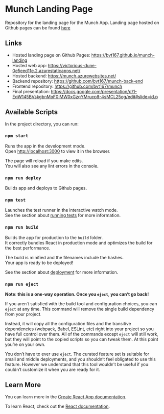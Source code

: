# Munch Landing Page

Repository for the landing page for the Munch App. Landing page hosted on Github pages can be found [here](https://bvt167.github.io/munch-landing)

## Links

* Hosted landing page on Github Pages: https://bvt167.github.io/munch-landing
* Hosted web app: https://victorious-dune-0e5eed11e.2.azurestaticapps.net/
* Hosted backend: https://munch.azurewebsites.net/
* Backend repository: https://github.com/bvt167/munch-back-end
* Frontend repository: https://github.com/bvt167/munch
* Final presentation: https://docs.google.com/presentation/d/1-EqW145BVskgbnMoF0iMW0xGzqYMrucp8-4sMCL25og/edit#slide=id.p

## Available Scripts

In the project directory, you can run:

### `npm start`

Runs the app in the development mode.\
Open [http://localhost:3000](http://localhost:3000) to view it in the browser.

The page will reload if you make edits.\
You will also see any lint errors in the console.

### `npm run deploy`

Builds app and deploys to Github pages.

### `npm test`

Launches the test runner in the interactive watch mode.\
See the section about [running tests](https://facebook.github.io/create-react-app/docs/running-tests) for more information.

### `npm run build`

Builds the app for production to the `build` folder.\
It correctly bundles React in production mode and optimizes the build for the best performance.

The build is minified and the filenames include the hashes.\
Your app is ready to be deployed!

See the section about [deployment](https://facebook.github.io/create-react-app/docs/deployment) for more information.

### `npm run eject`

**Note: this is a one-way operation. Once you `eject`, you can’t go back!**

If you aren’t satisfied with the build tool and configuration choices, you can `eject` at any time. This command will remove the single build dependency from your project.

Instead, it will copy all the configuration files and the transitive dependencies (webpack, Babel, ESLint, etc) right into your project so you have full control over them. All of the commands except `eject` will still work, but they will point to the copied scripts so you can tweak them. At this point you’re on your own.

You don’t have to ever use `eject`. The curated feature set is suitable for small and middle deployments, and you shouldn’t feel obligated to use this feature. However we understand that this tool wouldn’t be useful if you couldn’t customize it when you are ready for it.

## Learn More

You can learn more in the [Create React App documentation](https://facebook.github.io/create-react-app/docs/getting-started).

To learn React, check out the [React documentation](https://reactjs.org/).
